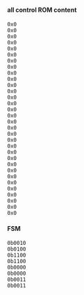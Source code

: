 #### all control ROM content

```
0x0
0x0
0x0
0x0
0x0
0x0
0x0
0x0
0x0
0x0
0x0
0x0
0x0
0x0
0x0
0x0
0x0
0x0
0x0
0x0
0x0
0x0
0x0
0x0
0x0
0x0
0x0
0x0
0x0
0x0
0x0
0x0
```



#### FSM

```
0b0010
0b0100
0b1100
0b1100
0b0000
0b0000
0b0011
0b0011
```

